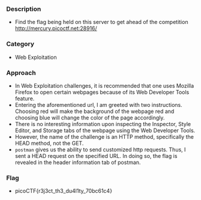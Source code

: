 ### Description 
- Find the flag being held on this server to get ahead of the competition http://mercury.picoctf.net:28916/

### Category 
- Web Exploitation 

### Approach 
- In Web Exploitation challenges, it is recommended that one uses Mozilla Firefox to open certain webpages because of its Web Developer Tools feature. 
- Entering the aforementioned url, I am greeted with two instructions. Choosing red will make the background of the webpage red and choosing blue will change the color
of the page accordingly. 
- There is no interesting information upon inspecting the Inspector, Style Editor, and Storage tabs of the webpage using the Web Developer Tools. 
- However, the name of the challenge is an HTTP method, specifically the HEAD method, not the GET. 
- `postman` gives us the ability to send customized http requests. Thus, I sent a HEAD request on the specified URL. In doing so, the flag is revealed in the header 
information tab of postman. 

### Flag 
- picoCTF{r3j3ct_th3_du4l1ty_70bc61c4}
